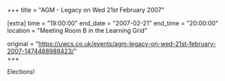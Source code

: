 +++
title = "AGM - Legacy on Wed 21st February 2007"

[extra]
time = "19:00:00"
end_date = "2007-02-21"
end_time = "20:00:00"
location = "Meeting Room B in the Learning Grid"

original = "https://uwcs.co.uk/events/agm-legacy-on-wed-21st-february-2007-1474488988423/"    
+++

Elections\!

